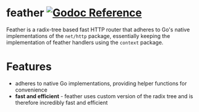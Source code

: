 # feather [![Godoc Reference](https://pkg.go.dev/badge/github.com/pchchv/feather)](https://pkg.go.dev/github.com/pchchv/feather)

Feather is a radix-tree based fast HTTP router that adheres to Go's native implementations of the `net/http` package, essentially keeping the implementation of feather handlers using the `context` package.

# Features

- adheres to native Go implementations, providing helper functions for convenience
- **fast and efficient** - feather uses custom version of the radix tree and is therefore incredibly fast and efficient
